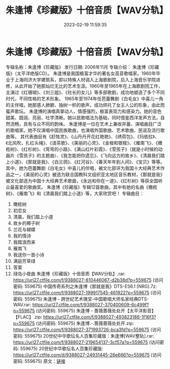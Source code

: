 ﻿---
title: 朱逢博《珍藏版》十倍音质【WAV分轨】
date: 2023-02-19 11:59:35
categories: WAV车载音乐、镜像
tags: 华语中文
---
# 朱逢博《珍藏版》十倍音质【WAV分轨】

专辑名称：朱逢博《珍藏版》
发行日期: 2006年11月
专辑介绍：
朱逢博《珍藏版》（太平洋绝版CD）。
朱逢博是我国极富才华的著名女高音歌唱家。1960年毕业于上海同济大学建筑系，即以特殊人材调入上海歌剧院，后入上海音乐学院进修，从此开始了她那灿烂无比的艺术生涯。1960年至1965年在上海歌剧院工作，主演过《红珊瑚》、《刘三姐》、《社长的女儿》等多部歌剧，成功地塑造了多个不同时代，不同性格的艺术形象。
1965年至1974年任芭蕾舞剧《白毛女》中喜儿一角的主伴唱，她那感人肺腑、独树一帜的歌声，成功烘托了女主人公的形象，由此而蜚声歌坛。
朱逢博的演唱真挚动人，情感强烈，极富表现力和感染力。她的音色甜美、圆润、亮丽、吐字清晰。她以民歌唱法为基础，同时借鉴西洋发声方法，自然流畅，具有与众不同的韵味。
朱逢博是一位在艺术上兼收并蓄、演唱曲目广泛的歌唱家。她不仅演唱中国民族歌曲，也演唱外国歌曲、艺术歌曲、民谣及流行歌曲等。
其代表曲目有《赶牲灵》、《山丹丹开花红艳艳》、《绣荷包》、《玛依拉》、《北风吹，扎红头绳》、《请茶歌》、《美丽的心灵》、《金梭和银梭》、《雁南飞》、《橄榄树》、《红杉树》、《弯弯的小路》、《满山红叶彩霞》、《雪孩子》（就是小时候的动画片《雪孩子》的主题曲）、《我怎能把你遗忘》、《飞向远方的故乡》、《清晨我们踏上小道》、《那就是我》、《白兰鸽》、《红河谷》、《春天年年到人间》、《宝贝》等等。其中，她为芭蕾舞剧《白毛女》中喜儿的伴唱，被文化部评为我国十大经典艺术作品之一，《美丽的心灵》被选为联合国教科文组织亚太地区音乐教材，《那就是我》被文化部选为中国十大经典艺术歌曲，《永远和你在一道》、《红杉树》等获全国听众最喜爱的歌曲奖。
朱逢博《珍藏版》专辑12首歌曲，其中有她的名曲《橄榄树》、《雁南飞》和《清晨我们踏上小道》等，大家欣赏吧！
专辑曲目：
01. 橄榄树
02. 初恋女
03. 清晨，我们踏上小道
04. 故乡的椰子树
05. 兰花与蝴蝶
06. 我的情诗
07. 我踏浪而来
08. 雁南飞
09. 我送你一首小诗
10. 满庭芳草绿
11. 答案
12. 绿岛小夜曲
朱逢博《珍藏版》十倍音质【WAV分轨】.rar: https://url27.ctfile.com/f/9388027-810446067-d2b38d?p=559675
(访问密码: 559675)
中国传奇系列之朱逢博《那就是我》DTS-ES6.1 [NRG].7z: https://url27.ctfile.com/f/9388027-199917545-461922?p=559675
(访问密码: 559675)
朱逢博 - 跨世纪艺术瑰宝-中国歌唱大师名家经典DTS-WAV.rar: https://url27.ctfile.com/f/9388027-370400609-6c499f?p=559675
(访问密码: 559675)
朱逢博 - 蔷薇蔷薇处处开【太平洋影音】【FLAC】.zip: https://url27.ctfile.com/f/9388027-493823186-1f16f3?p=559675
(访问密码: 559675)
朱逢博.-.蔷薇蔷薇处处开.zip: https://url27.ctfile.com/f/9388027-371993726-bca3fd?p=559675
(访问密码: 559675)
20世纪中华歌坛名人百集珍藏版：朱逢博[WAV整轨].rar: https://url27.ctfile.com/f/9388027-219654137-3cf57a?p=559675
(访问密码: 559675)
20世纪中华歌坛名人百集珍藏版: https://url27.ctfile.com/d/9388027-24931445-26e666?p=559675
(访问密码: 559675)
原文：[链接](https://blog.sina.com.cn/s/blog_1647c7e76010310u4.html)
